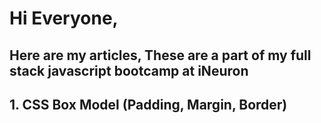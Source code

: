 # Hi Everyone,

## Here are my articles, These are a part of my full stack javascript bootcamp at iNeuron

## 1. CSS Box Model (Padding, Margin, Border)
